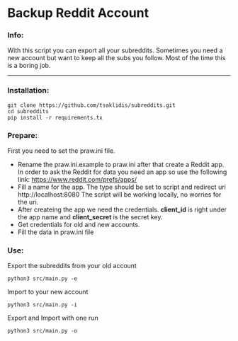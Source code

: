 <h1>Backup Reddit Account</h1>

<h3>Info:</h3>
<p>
	With this script you can export all your subreddits. Sometimes you need a new account but want to keep all the subs you follow. Most of the time this is a boring job. 
</p>

<hr>

<h3>Installation:</h3>

```shell
git clone https://github.com/tsaklidis/subreddits.git
cd subreddits
pip install -r requirements.tx
````

<h3>Prepare:</h3>

<p>

First you need to set the praw.ini file. <br>

<ul>
<li>Rename the praw.ini.example to praw.ini after that create a Reddit app. In order to ask the Reddit for data you need an app so use the following link: <a href="https://www.reddit.com/prefs/apps/">https://www.reddit.com/prefs/apps/</a> </li>

<li>Fill a name for the app. The type should be set to script and redirect uri http://localhost:8080 The script will be working locally, no worries for the uri. </li>

<li>After createing the app we need the credentials. <strong>client_id</strong> is right under the app name and <strong>client_secret</strong> is the secret key. </li>

<li>Get credentials for old and new accounts. </li>

<li>Fill the data in praw.ini file</li>
</ul>
</p>



<h3>Use:</h3>
<p>
	Export the subreddits from your old account
</p>

```shell
python3 src/main.py -e
```

<p>
	Import to your new account
</p>

```shell
python3 src/main.py -i
```

<p>
	Export and Import with one run
</p>

```shell
python3 src/main.py -o
```